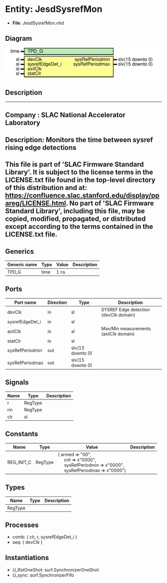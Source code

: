 # Entity: JesdSysrefMon

- **File**: JesdSysrefMon.vhd
## Diagram

![Diagram](JesdSysrefMon.svg "Diagram")
## Description

-----------------------------------------------------------------------------
 Company    : SLAC National Accelerator Laboratory
-----------------------------------------------------------------------------
 Description: Monitors the time between sysref rising edge detections
-----------------------------------------------------------------------------
 This file is part of 'SLAC Firmware Standard Library'.
 It is subject to the license terms in the LICENSE.txt file found in the
 top-level directory of this distribution and at:
    https://confluence.slac.stanford.edu/display/ppareg/LICENSE.html.
 No part of 'SLAC Firmware Standard Library', including this file,
 may be copied, modified, propagated, or distributed except according to
 the terms contained in the LICENSE.txt file.
-----------------------------------------------------------------------------
## Generics

| Generic name | Type | Value | Description |
| ------------ | ---- | ----- | ----------- |
| TPD_G        | time | 1 ns  |             |
## Ports

| Port name       | Direction | Type             | Description                            |
| --------------- | --------- | ---------------- | -------------------------------------- |
| devClk          | in        | sl               | SYSREF Edge detection (devClk domain)  |
| sysrefEdgeDet_i | in        | sl               |                                        |
| axilClk         | in        | sl               | Max/Min measurements  (axilClk domain) |
| statClr         | in        | sl               |                                        |
| sysRefPeriodmin | out       | slv(15 downto 0) |                                        |
| sysRefPeriodmax | out       | slv(15 downto 0) |                                        |
## Signals

| Name | Type    | Description |
| ---- | ------- | ----------- |
| r    | RegType |             |
| rin  | RegType |             |
| clr  | sl      |             |
## Constants

| Name       | Type    | Value                                                                                                                                                                                                                                               | Description |
| ---------- | ------- | --------------------------------------------------------------------------------------------------------------------------------------------------------------------------------------------------------------------------------------------------- | ----------- |
| REG_INIT_C | RegType |  (       armed           => "00",<br><span style="padding-left:20px">       cnt             => x"0000",<br><span style="padding-left:20px">       sysRefPeriodmin => x"0000",<br><span style="padding-left:20px">       sysRefPeriodmax => x"0000") |             |
## Types

| Name    | Type | Description |
| ------- | ---- | ----------- |
| RegType |      |             |
## Processes
- comb: ( clr, r, sysrefEdgeDet_i )
- seq: ( devClk )
## Instantiations

- U_RstOneShot: surf.SynchronizerOneShot
- U_sync: surf.SynchronizerFifo
